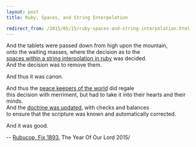 ```yaml
---
layout: post
title: Ruby, Spaces, and String Interpolation

redirect_from: /2015/05/15/ruby-spaces-and-string-interpolation.html
---
```



And the tablets were passed down from high upon the mountain, <br>
onto the waiting masses, where the decision as to the <br>
[spaces within a string interpolation in ruby](https://github.com/bbatsov/ruby-style-guide/pull/429) was decided. <br>
And the decision was to remove them. <br>

And thus it was canon. 

And thus the [peace keepers of the world](https://github.com/bbatsov/rubocop/issues/1836) did regale<br> 
this decision with merriment, but had to take it into their hearts and their minds. <br>
And the [doctrine was updated](https://github.com/bbatsov/rubocop/pull/1893), with checks and balances <br>
to ensure that the scripture was known and automatically corrected. <br>

And it was good. 

  -- [Rubucop, Fix 1893](https://github.com/bbatsov/rubocop/pull/1893), The Year Of Our Lord 2015/
